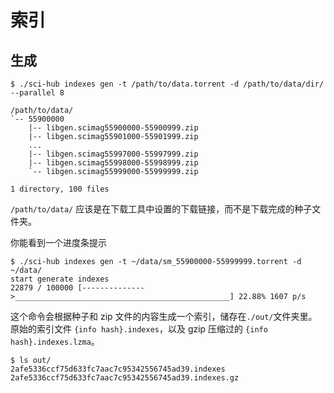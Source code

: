 # 索引

## 生成

```console
$ ./sci-hub indexes gen -t /path/to/data.torrent -d /path/to/data/dir/ --parallel 8
```

```text
/path/to/data/
`-- 55900000
    |-- libgen.scimag55900000-55900999.zip
    |-- libgen.scimag55901000-55901999.zip
    ...
    |-- libgen.scimag55997000-55997999.zip
    |-- libgen.scimag55998000-55998999.zip
    `-- libgen.scimag55999000-55999999.zip

1 directory, 100 files
```

`/path/to/data/` 应该是在下载工具中设置的下载链接，而不是下载完成的种子文件夹。

你能看到一个进度条提示

```console
$ ./sci-hub indexes gen -t ~/data/sm_55900000-55999999.torrent -d ~/data/
start generate indexes
22879 / 100000 [-------------->________________________________________________] 22.88% 1607 p/s
```

这个命令会根据种子和 zip 文件的内容生成一个索引，储存在`./out/`文件夹里。原始的索引文件 `{info hash}.indexes`，以及 gzip 压缩过的 `{info hash}.indexes.lzma`。

```console
$ ls out/
2afe5336ccf75d633fc7aac7c95342556745ad39.indexes
2afe5336ccf75d633fc7aac7c95342556745ad39.indexes.gz
```
